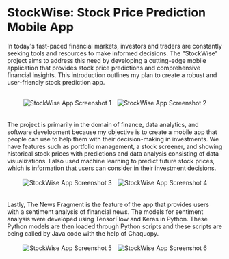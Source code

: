 # StockWise: Stock Price Prediction Mobile App 

In today's fast-paced financial markets, investors and traders are constantly seeking tools and resources to make informed decisions. The "StockWise" project aims to address this need by developing a cutting-edge mobile application that provides stock price predictions and comprehensive financial insights. This introduction outlines my plan to create a robust and user-friendly stock prediction app.<br/><br/>
<div align="center">
    <img src="https://github.com/fdurmaz1/StockWise/assets/133916817/7a9aa7cd-4d54-4261-98ba-dcafc6e7ee2f" alt="StockWise App Screenshot 1" style="display:inline-block; margin-right:10px;">
    <img src="https://github.com/fdurmaz1/StockWise/assets/133916817/e2549c64-955f-47d9-8e7f-5889b402db40" alt="StockWise App Screenshot 2" style="display:inline-block;">
</div>  
<br/><br/>
The project is primarily in the domain of finance, data analytics, and software development because my objective is to create a mobile app that people can use to help them with their decision-making in investments. We have features such as portfolio management, a stock screener, and showing historical stock prices with predictions and data analysis consisting of data visualizations. I also used machine learning to predict future stock prices, which is information that users can consider in their investment decisions. <br/><br/>
<div align="center">
    <img src="https://github.com/fdurmaz1/StockWise/assets/133916817/20ed8704-ea28-4d80-ab31-6e9a55dc24cb" alt="StockWise App Screenshot 3" style="display:inline-block; margin-right:10px;">
    <img src="https://github.com/fdurmaz1/StockWise/assets/133916817/4b782e9a-898d-4be4-ab9e-11921d4d0a31" alt="StockWise App Screenshot 4" style="display:inline-block;">
</div><br/><br/>
Lastly, The News Fragment is the feature of the app that provides users with a sentiment analysis of financial news. The models for sentiment analysis were developed using TensorFlow and Keras in Python. These Python models are then loaded through Python scripts and these scripts are being called by Java code with the help of Chaquopy.<br/><br/>
<div align="center">
    <img src="https://github.com/fdurmaz1/StockWise/assets/133916817/0ed7fb5a-ad70-4570-be9d-b352a87bba06" alt="StockWise App Screenshot 5" style="display:inline-block; margin-right:10px;">
    <img src="https://github.com/fdurmaz1/StockWise/assets/133916817/bfa52887-5f29-4c26-a263-6c3f4001cedf" alt="StockWise App Screenshot 6" style="display:inline-block;">
</div><br/><br/>

